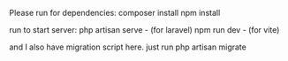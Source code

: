 Please run for dependencies:
composer install
npm install

run to start server:
php artisan serve - (for laravel)
npm run dev - (for vite)

and I also have migration script here.
just run php artisan migrate


